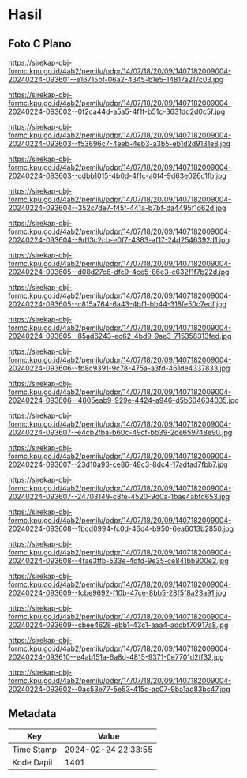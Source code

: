 # Hasil

## Foto C Plano

https://sirekap-obj-formc.kpu.go.id/4ab2/pemilu/pdpr/14/07/18/20/09/1407182009004-20240224-093601--e16715bf-06a2-4345-b1e5-14817a217c03.jpg

https://sirekap-obj-formc.kpu.go.id/4ab2/pemilu/pdpr/14/07/18/20/09/1407182009004-20240224-093602--0f2ca44d-a5a5-4f1f-b51c-3631dd2d0c5f.jpg

https://sirekap-obj-formc.kpu.go.id/4ab2/pemilu/pdpr/14/07/18/20/09/1407182009004-20240224-093603--f53696c7-4eeb-4eb3-a3b5-eb1d2d9131e8.jpg

https://sirekap-obj-formc.kpu.go.id/4ab2/pemilu/pdpr/14/07/18/20/09/1407182009004-20240224-093603--cdbb1015-4b0d-4f1c-a0f4-9d63e026c1fb.jpg

https://sirekap-obj-formc.kpu.go.id/4ab2/pemilu/pdpr/14/07/18/20/09/1407182009004-20240224-093604--352c7de7-f45f-441a-b7bf-da4495f1d62d.jpg

https://sirekap-obj-formc.kpu.go.id/4ab2/pemilu/pdpr/14/07/18/20/09/1407182009004-20240224-093604--9d13c2cb-e0f7-4383-af17-24d2546392d1.jpg

https://sirekap-obj-formc.kpu.go.id/4ab2/pemilu/pdpr/14/07/18/20/09/1407182009004-20240224-093605--d08d27c6-dfc9-4ce5-86e3-c632f1f7b22d.jpg

https://sirekap-obj-formc.kpu.go.id/4ab2/pemilu/pdpr/14/07/18/20/09/1407182009004-20240224-093605--c815a764-6a43-4bf1-bb44-318fe50c7edf.jpg

https://sirekap-obj-formc.kpu.go.id/4ab2/pemilu/pdpr/14/07/18/20/09/1407182009004-20240224-093605--85ad6243-ec62-4bd9-9ae3-715358313fed.jpg

https://sirekap-obj-formc.kpu.go.id/4ab2/pemilu/pdpr/14/07/18/20/09/1407182009004-20240224-093606--fb8c9391-9c78-475a-a3fd-461de4337833.jpg

https://sirekap-obj-formc.kpu.go.id/4ab2/pemilu/pdpr/14/07/18/20/09/1407182009004-20240224-093606--4805eab9-929e-4424-a946-d5b604634035.jpg

https://sirekap-obj-formc.kpu.go.id/4ab2/pemilu/pdpr/14/07/18/20/09/1407182009004-20240224-093607--e4cb2fba-b60c-49cf-bb39-2de659748e90.jpg

https://sirekap-obj-formc.kpu.go.id/4ab2/pemilu/pdpr/14/07/18/20/09/1407182009004-20240224-093607--23d10a93-ce86-48c3-8dc4-17adfad7fbb7.jpg

https://sirekap-obj-formc.kpu.go.id/4ab2/pemilu/pdpr/14/07/18/20/09/1407182009004-20240224-093607--24703149-c8fe-4520-9d0a-1bae4abfd653.jpg

https://sirekap-obj-formc.kpu.go.id/4ab2/pemilu/pdpr/14/07/18/20/09/1407182009004-20240224-093608--1bcd0994-fc0d-46d4-b950-6ea6013b2850.jpg

https://sirekap-obj-formc.kpu.go.id/4ab2/pemilu/pdpr/14/07/18/20/09/1407182009004-20240224-093608--4fae3ffb-533e-4dfd-9e35-ce841bb900e2.jpg

https://sirekap-obj-formc.kpu.go.id/4ab2/pemilu/pdpr/14/07/18/20/09/1407182009004-20240224-093609--fcbe9692-f10b-47ce-8bb5-28f5f8a23a91.jpg

https://sirekap-obj-formc.kpu.go.id/4ab2/pemilu/pdpr/14/07/18/20/09/1407182009004-20240224-093609--cbee4628-ebb1-43c1-aaa4-adcbf70917a8.jpg

https://sirekap-obj-formc.kpu.go.id/4ab2/pemilu/pdpr/14/07/18/20/09/1407182009004-20240224-093610--e4ab151a-6a8d-4815-9371-0e7701d2ff32.jpg

https://sirekap-obj-formc.kpu.go.id/4ab2/pemilu/pdpr/14/07/18/20/09/1407182009004-20240224-093602--0ac53e77-5e53-415c-ac07-9ba1ad83bc47.jpg


## Metadata

| Key        | Value               |
| ---------- | ------------------- |
| Time Stamp | 2024-02-24 22:33:55 |
| Kode Dapil | 1401                |



